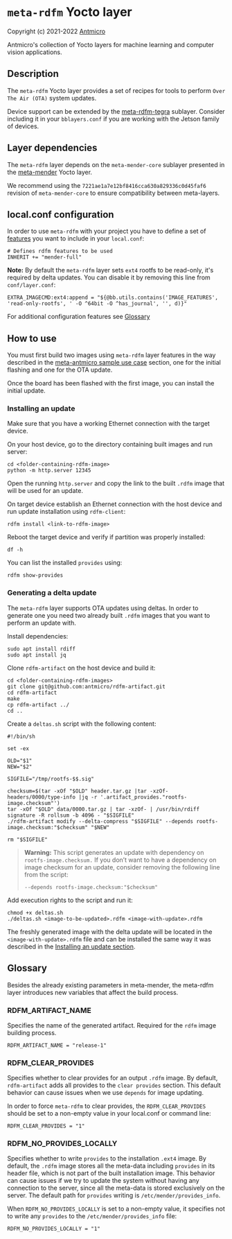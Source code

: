 # `meta-rdfm` Yocto layer

Copyright (c) 2021-2022 [Antmicro](https://www.antmicro.com)

Antmicro's collection of Yocto layers for machine learning and computer vision applications.

## Description

The `meta-rdfm` Yocto layer provides a set of recipes for tools to perform `Over The Air (OTA)` system updates.

Device support can be extended by the [meta-rdfm-tegra](../meta-rdfm-tegra) sublayer. Consider including it in your `bblayers.conf` if you are working with the Jetson family of devices.

## Layer dependencies

The `meta-rdfm` layer depends on the `meta-mender-core` sublayer presented in the [meta-mender](https://github.com/mendersoftware/meta-mender) Yocto layer.

We recommend using the `7221ae1a7e12bf8416cca630a829336c0d45faf6` revision of `meta-mender-core` to ensure compatibility between meta-layers.

## local.conf configuration

In order to use `meta-rdfm` with your project you have to define a set of [features](https://docs.mender.io/system-updates-yocto-project/image-customization/features) you want to include in your `local.conf`:

```
# Defines rdfm features to be used
INHERIT += "mender-full"
```

**Note:** By default the `meta-rdfm` layer sets `ext4` rootfs to be read-only, it's required by delta updates.
You can disable it by removing this line from `conf/layer.conf`:
```
EXTRA_IMAGECMD:ext4:append = "${@bb.utils.contains('IMAGE_FEATURES', 'read-only-rootfs', ' -O ^64bit -O ^has_journal', '', d)}"
```

For additional configuration features see [Glossary](#glossary)

## How to use

You must first build two images using `meta-rdfm` layer features in the way described in the [meta-antmicro sample use case](../README.md#meta-antmicro-sample-use-case) section, one for the initial flashing and one for the OTA update.

Once the board has been flashed with the first image, you can install the initial update.

### Installing an update

Make sure that you have a working Ethernet connection with the target device.

On your host device, go to the directory containing built images and run server:
```
cd <folder-containing-rdfm-image>
python -m http.server 12345
```

Open the running `http.server` and copy the link to the built `.rdfm` image that will be used for an update.

On target device establish an Ethernet connection with the host device and run update installation using `rdfm-client`:
```
rdfm install <link-to-rdfm-image>
```

Reboot the target device and verify if partition was properly installed:
```
df -h
```

You can list the installed `provides` using:
```
rdfm show-provides
```

### Generating a delta update

The `meta-rdfm` layer supports OTA updates using deltas. In order to generate one you need two already built `.rdfm` images that you want to perform an update with.

Install dependencies:
```
sudo apt install rdiff
sudo apt install jq
```

Clone `rdfm-artifact` on the host device and build it:
```
cd <folder-containing-rdfm-images>
git clone git@github.com:antmicro/rdfm-artifact.git
cd rdfm-artifact
make
cp rdfm-artifact ../
cd ..
```

Create a `deltas.sh` script with the following content:
```
#!/bin/sh

set -ex

OLD="$1"
NEW="$2"

SIGFILE="/tmp/rootfs-$$.sig"

checksum=$(tar -xOf "$OLD" header.tar.gz |tar -xzOf- headers/0000/type-info |jq -r '.artifact_provides."rootfs-image.checksum"')
tar -xOf "$OLD" data/0000.tar.gz | tar -xzOf- | /usr/bin/rdiff signature -R rollsum -b 4096 - "$SIGFILE"
./rdfm-artifact modify --delta-compress "$SIGFILE" --depends rootfs-image.checksum:"$checksum" "$NEW"

rm "$SIGFILE"
```

> **Warning:** This script generates an update with dependency on `rootfs-image.checksum.`
> If you don’t want to have a dependency on image checksum for an update, consider removing the following line from the script:
>
> ``--depends rootfs-image.checksum:"$checksum"``

Add execution rights to the script and run it:
```
chmod +x deltas.sh
./deltas.sh <image-to-be-updated>.rdfm <image-with-update>.rdfm
```

The freshly generated image with the delta update will be located in the `<image-with-update>.rdfm` file and can be installed the same way it was described in the [Installing an update section](#installing-an-update).

## Glossary

Besides the already existing parameters in meta-mender, the meta-rdfm layer introduces new variables that affect the build process.

### RDFM_ARTIFACT_NAME

Specifies the name of the generated artifact. Required for the `rdfm` image building process.
```
RDFM_ARTIFACT_NAME = "release-1"
```

### RDFM_CLEAR_PROVIDES

Specifies whether to clear provides for an output `.rdfm` image. By default, `rdfm-artifact` adds all provides to the `clear provides` section. This default behavior can cause issues when we use `depends` for image updating.

In order to force `meta-rdfm` to clear provides, the `RDFM_CLEAR_PROVIDES` should be set to a non-empty value in your local.conf or command line:
```
RDFM_CLEAR_PROVIDES = "1"
```

### RDFM_NO_PROVIDES_LOCALLY

Specifies whether to write `provides` to the installation `.ext4` image.
By default, the `.rdfm` image stores all the meta-data including `provides` in its header file, which is not part of the built installation image.
This behavior can cause issues if we try to update the system without having any connection to the server, since all the meta-data is stored exclusively on the server.
The default path for `provides` writing is ``/etc/mender/provides_info``.

When `RDFM_NO_PROVIDES_LOCALLY` is set to a non-empty value, it specifies not to write any ``provides`` to the ``/etc/mender/provides_info`` file:

```
RDFM_NO_PROVIDES_LOCALLY = "1"
```
